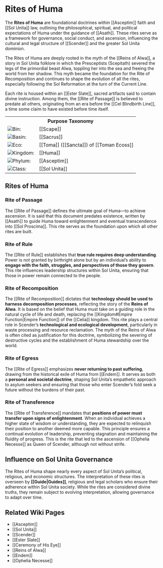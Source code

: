 <!-- wiki-header-section:start -->
# Rites of Huma

The **Rites of Huma** are foundational doctrines within [[Asceptim]] faith and [[Sol Unita]] law, outlining the philosophical, spiritual, and political expectations of Huma under the guidance of [[Asath]]. These rites serve as a framework for governance, social conduct, and ascension, influencing the cultural and legal structure of [[Scender]] and the greater Sol Unita dominion.

The Rites of Huma are deeply rooted in the myth of the [[Reins of Alwa]], a story in Sol Unita folklore in which the Presceptists (Scepitath) severed the legs of the primordial beast Alwa, toppling her into the sea and freeing the world from her shadow. This myth became the foundation for the Rite of Recomposition and continues to shape the evolution of all the rites, especially following the Sol Reformation at the turn of the Current Line.

Each rite is housed within an [[Ester Slate]], sacred artifacts said to contain divine instruction. Among them, the [[Rite of Passage]] is believed to predate all others, originating from an era before the [[Cel Blindbirth Line]], a time some claim to have existed before time itself.

<!-- wiki-header-section:end -->

<!-- taxonomy-table-section:start -->
<div class="taxonomy-table">
  <table>
    <tr>
      <th colspan="3">Purpose Taxonomy</th>
    </tr>
    <tr>
      <td class="taxon-label"><img src="svg/bin.svg" class="taxon-icon">Bin:</td>
      <td class="taxon-content" colspan="2">[[Scape]]</td>
    </tr>
    <tr>
      <td class="taxon-label"><img src="svg/basin.svg" class="taxon-icon">Basin:</td>
      <td class="taxon-content" colspan="2">[[Sacrus]]</td>
    </tr>
    <tr>
      <td class="taxon-label"><img src="svg/eco.svg" class="taxon-icon">Eco:</td>
      <td class="taxon-content" colspan="2">[[Toma]] ([[Sancta]]) of [[Toman Ecoss]]</td>
    </tr>
    <tr>
      <td class="taxon-label"><img src="svg/kingdom.svg" class="taxon-icon">Kingdom:</td>
      <td class="taxon-content" colspan="2">[[Huma]]</td>
    </tr>
    <tr>
      <td class="taxon-label"><img src="svg/phylum.svg" class="taxon-icon">Phylum:</td>
      <td class="taxon-content" colspan="2">[[Asceptim]]</td>
    </tr>
    <tr>
      <td class="taxon-label"><img src="svg/class.svg" class="taxon-icon">Class:</td>
      <td class="taxon-content" colspan="2">[[Sol Unita]]</td>
    </tr>
  </table>
</div>
<!-- taxonomy-table-section:end -->

## Rites of Huma

### Rite of Passage

The [[Rite of Passage]] defines the ultimate goal of Huma—to achieve ascension. It is said that this document predates existence, written by [[Asath]] to guide Huma toward enlightenment and eventual transcendence into [[Sol Proscima]]. This rite serves as the foundation upon which all other rites are built.

### Rite of Rule

The [[Rite of Rule]] establishes that **true rule requires deep understanding**. Power is not granted by birthright alone but by an individual’s ability to **engage with the faith, struggles, and perspectives of those they govern**. This rite influences leadership structures within Sol Unita, ensuring that those in power remain connected to the people.

### Rite of Recomposition

The [[Rite of Recomposition]] dictates that **technology should be used to harness decomposition processes**, reflecting the story of the **Reins of Alwa**. It is based on the belief that Huma must take on a guiding role in the natural cycle of life and death, replacing the [[Kingdom#Empire Function|Empire Function]] of the [[Celia]] kingdom. This rite plays a central role in Scender’s **technological and ecological development**, particularly in waste processing and resource reclamation. The myth of the Reins of Alwa is often cited as justification for this doctrine, symbolizing the severing of destructive cycles and the establishment of Huma stewardship over the world.

### Rite of Egress

The [[Rite of Egress]] emphasizes **never returning to past suffering**, drawing from the historical exile of Huma from [[Endem]]. It serves as both a **personal and societal doctrine**, shaping Sol Unita’s empathetic approach to asylum seekers and ensuring that those who enter Scender’s fold seek a future without the burdens of their past.

### Rite of Transference

The [[Rite of Transference]] mandates that **positions of power must transfer upon signs of enlightenment**. When an individual achieves a higher state of wisdom or understanding, they are expected to relinquish their position to another deemed more capable. This principle ensures a continual evolution of leadership, preventing stagnation and maintaining the fluidity of progress. This is the rite that led to the ascension of [[Ophelia Necesse]] as Queen of Scender, although not without strife.

## Influence on Sol Unita Governance

The Rites of Huma shape nearly every aspect of Sol Unita’s political, religious, and economic structures. The interpretation of these rites is overseen by **[[Guide|Guides]]**, religious and legal scholars who ensure their adherence within Sol Unita society. While the rites are considered divine truths, they remain subject to evolving interpretation, allowing governance to adapt over time.

## Related Wiki Pages

- [[Asceptim]]
- [[Sol Unita]] 
- [[Scender]]
- [[Ester Slate]]
- [[Ceremony of His Eye]]
- [[Reins of Alwa]]
- [[Endem]]
- [[Ophelia Necesse]]